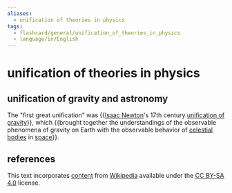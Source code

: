```yaml
---
aliases:
  - unification of theories in physics
tags:
  - flashcard/general/unification_of_theories_in_physics
  - language/in/English
---
```


# unification of theories in physics

## unification of gravity and astronomy

The "first great unification" was {{[Isaac Newton](Issac%20Newton.md)'s 17th century [unification of gravity](Newton's%20law%20of%20universal%20gravitation.md)}}, which {{brought together the understandings of the observable phenomena of gravity on Earth with the observable behavior of [celestial bodies](astronomical%20object.md) in [space](outer%20space.md)}}. <!--SR:!2024-08-05,17,290!2024-08-04,16,290-->

## references

This text incorporates [content](https://en.wikipedia.org/wiki/unification_of_theories_in_physics) from [Wikipedia](Wikipedia.md) available under the [CC BY-SA 4.0](https://creativecommons.org/licenses/by-sa/4.0/) license.
